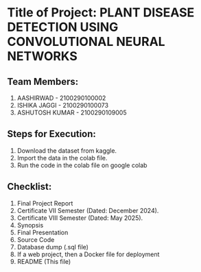 # Title of Project: PLANT DISEASE DETECTION USING CONVOLUTIONAL NEURAL NETWORKS

## Team Members:
1. AASHIRWAD - 2100290100002
2. ISHIKA JAGGI - 2100290100073
3. ASHUTOSH KUMAR - 2100290109005

## Steps for Execution:
1. Download the dataset from kaggle.
2. Import the data in the colab file.
3. Run the code in the colab file on google colab

## Checklist:
1. Final Project Report
2. Certificate VII Semester (Dated: December 2024).
3. Certificate VIII Semester (Dated: May 2025).
4. Synopsis
5. Final Presentation
6. Source Code
7. Database dump (.sql file)
8. If a web project, then a Docker file for deployment
9. README (This file)
